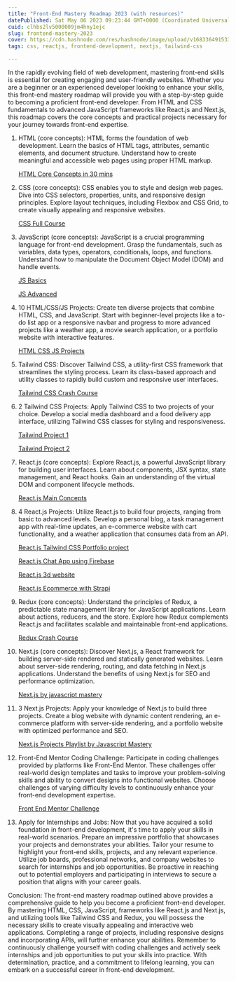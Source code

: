 ```yaml
---
title: "Front-End Mastery Roadmap 2023 (with resources)"
datePublished: Sat May 06 2023 09:23:44 GMT+0000 (Coordinated Universal Time)
cuid: clhbs2lv5000009jm4hny1ejc
slug: frontend-mastery-2023
cover: https://cdn.hashnode.com/res/hashnode/image/upload/v1683364915334/0db839b3-0fa7-4800-8b5a-b915a8b11496.png
tags: css, reactjs, frontend-development, nextjs, tailwind-css

---
```


In the rapidly evolving field of web development, mastering front-end skills is essential for creating engaging and user-friendly websites. Whether you are a beginner or an experienced developer looking to enhance your skills, this front-end mastery roadmap will provide you with a step-by-step guide to becoming a proficient front-end developer. From HTML and CSS fundamentals to advanced JavaScript frameworks like React.js and Next.js, this roadmap covers the core concepts and practical projects necessary for your journey towards front-end expertise.

1. HTML (core concepts): HTML forms the foundation of web development. Learn the basics of HTML tags, attributes, semantic elements, and document structure. Understand how to create meaningful and accessible web pages using proper HTML markup.
    
    [HTML Core Concepts in 30 mins](https://www.youtube.com/watch?v=XiQ9rjaa2Ow&pp=ygURaHRtbCBjcmFzaCBjb3Vyc2U%3D)
    
2. CSS (core concepts): CSS enables you to style and design web pages. Dive into CSS selectors, properties, units, and responsive design principles. Explore layout techniques, including Flexbox and CSS Grid, to create visually appealing and responsive websites.
    
    [CSS Full Course](https://www.youtube.com/watch?v=OXGznpKZ_sA&pp=ygUQY3NzIGNyYXNoIGNvdXJzZQ%3D%3D)
    
3. JavaScript (core concepts): JavaScript is a crucial programming language for front-end development. Grasp the fundamentals, such as variables, data types, operators, conditionals, loops, and functions. Understand how to manipulate the Document Object Model (DOM) and handle events.
    
    [JS Basics](https://www.youtube.com/watch?v=XIOLqoPHCJ4&pp=ygUXamF2YXNjcmlwdCBjcmFzaCBjb3Vyc2U%3D)
    
    [JS Advanced](https://www.youtube.com/watch?v=R9I85RhI7Cg&pp=ygUXamF2YXNjcmlwdCBjcmFzaCBjb3Vyc2U%3D)
    
4. 10 HTML/CSS/JS Projects: Create ten diverse projects that combine HTML, CSS, and JavaScript. Start with beginner-level projects like a to-do list app or a responsive navbar and progress to more advanced projects like a weather app, a movie search application, or a portfolio website with interactive features.
    
    [HTML CSS JS Projects](https://www.youtube.com/watch?v=-7JSF_aATJg)
    
5. Tailwind CSS: Discover Tailwind CSS, a utility-first CSS framework that streamlines the styling process. Learn its class-based approach and utility classes to rapidly build custom and responsive user interfaces.
    
    [Tailwind CSS Crash Course](https://www.youtube.com/watch?v=dFgzHOX84xQ&pp=ygUZdGFpbHdpbmQgY3NzIGNyYXNoIGNvdXJzZQ%3D%3D)
    
6. 2 Tailwind CSS Projects: Apply Tailwind CSS to two projects of your choice. Develop a social media dashboard and a food delivery app interface, utilizing Tailwind CSS classes for styling and responsiveness.
    
    [Tailwind Project 1](https://www.youtube.com/watch?v=8eQwgc9nc64)
    
    [Tailwind Project 2](https://www.youtube.com/watch?v=4zHNGNCIezY&t=4922s)
    
7. React.js (core concepts): Explore React.js, a powerful JavaScript library for building user interfaces. Learn about components, JSX syntax, state management, and React hooks. Gain an understanding of the virtual DOM and component lifecycle methods.
    
    [React.js Main Concepts](https://www.youtube.com/watch?v=G8PWDBJspME)
    
8. 4 React.js Projects: Utilize React.js to build four projects, ranging from basic to advanced levels. Develop a personal blog, a task management app with real-time updates, an e-commerce website with cart functionality, and a weather application that consumes data from an API.
    
    [React.js Tailwind CSS Portfolio project](https://www.youtube.com/watch?v=Hps-XPN1GeE&pp=ygUdcmVhY3QganMgdGFpbHdpbmQgY3NzIHByb2plY3Q%3D)
    
    [React.js Chat App using Firebase](https://www.youtube.com/watch?v=k4mjF4sPITE)
    
    [React.js 3d website](https://www.youtube.com/watch?v=0fYi8SGA20k&list=PL6QREj8te1P6wX9m5KnicnDVEucbOPsqR&index=1)
    
    [React.js Ecommerce with Strapi](https://www.youtube.com/watch?v=BCkWFblNLKU&list=PLj-4DlPRT48nfYgDK00oTjlDF4O0ZZyG8&index=41)
    
9. Redux (core concepts): Understand the principles of Redux, a predictable state management library for JavaScript applications. Learn about actions, reducers, and the store. Explore how Redux complements React.js and facilitates scalable and maintainable front-end applications.
    
    [Redux Crash Course](https://www.youtube.com/watch?v=dOkkHHuFxjM&pp=ygURcmVkdXggZnVsbCBjb3Vyc2U%3D)
    
10. Next.js (core concepts): Discover Next.js, a React framework for building server-side rendered and statically generated websites. Learn about server-side rendering, routing, and data fetching in Next.js applications. Understand the benefits of using Next.js for SEO and performance optimization.
    
    [Next.js by javascript mastery](https://www.youtube.com/watch?v=wm5gMKuwSYk&pp=ygUSamF2YXNjcmlwdCBtYXN0ZXJ5)
    
11. 3 Next.js Projects: Apply your knowledge of Next.js to build three projects. Create a blog website with dynamic content rendering, an e-commerce platform with server-side rendering, and a portfolio website with optimized performance and SEO.
    
    [Next.js Projects Playlist by Javascript Mastery](https://www.youtube.com/playlist?list=PL6QREj8te1P7gixBDSU8JLvQndTEEX3c3)
    
12. Front-End Mentor Coding Challenge: Participate in coding challenges provided by platforms like Front-End Mentor. These challenges offer real-world design templates and tasks to improve your problem-solving skills and ability to convert designs into functional websites. Choose challenges of varying difficulty levels to continuously enhance your front-end development expertise.
    
    [Front End Mentor Challenge](https://www.frontendmentor.io/home)
    
13. Apply for Internships and Jobs: Now that you have acquired a solid foundation in front-end development, it's time to apply your skills in real-world scenarios. Prepare an impressive portfolio that showcases your projects and demonstrates your abilities. Tailor your resume to highlight your front-end skills, projects, and any relevant experience. Utilize job boards, professional networks, and company websites to search for internships and job opportunities. Be proactive in reaching out to potential employers and participating in interviews to secure a position that aligns with your career goals.
    

Conclusion: The front-end mastery roadmap outlined above provides a comprehensive guide to help you become a proficient front-end developer. By mastering HTML, CSS, JavaScript, frameworks like React.js and Next.js, and utilizing tools like Tailwind CSS and Redux, you will possess the necessary skills to create visually appealing and interactive web applications. Completing a range of projects, including responsive designs and incorporating APIs, will further enhance your abilities. Remember to continuously challenge yourself with coding challenges and actively seek internships and job opportunities to put your skills into practice. With determination, practice, and a commitment to lifelong learning, you can embark on a successful career in front-end development.